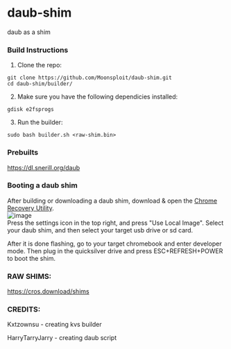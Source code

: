 # daub-shim
daub as a shim
### Build Instructions
1) Clone the repo: <br />
```
git clone https://github.com/Moonsploit/daub-shim.git
cd daub-shim/builder/
```

2) Make sure you have the following dependicies installed: <br />
```
gdisk e2fsprogs
```

3) Run the builder: <br />
```
sudo bash builder.sh <raw-shim.bin>
```

### Prebuilts
https://dl.snerill.org/daub

### Booting a daub shim
After building or downloading a daub shim, download & open the [Chrome Recovery Utility](https://chromewebstore.google.com/detail/chromebook-recovery-utili/pocpnlppkickgojjlmhdmidojbmbodfm?pli=1). <br />
![image](https://kxtz.dev/reco-util.png)
<br />
Press the settings icon in the top right, and press "Use Local Image". Select your daub shim, and then select your target usb drive or sd card.

After it is done flashing, go to your target chromebook and enter developer mode. Then plug in the quicksilver drive and press ESC+REFRESH+POWER to boot the shim.

### RAW SHIMS:
https://cros.download/shims

### CREDITS:
Kxtzownsu - creating kvs builder

HarryTarryJarry - creating daub script
